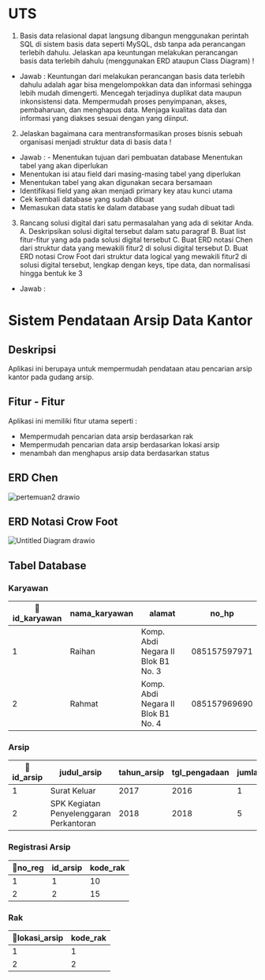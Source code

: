 # UTS
1. Basis data relasional dapat langsung dibangun menggunakan perintah SQL di sistem basis data seperti MySQL, dsb tanpa ada perancangan terlebih dahulu. 
Jelaskan apa keuntungan melakukan perancangan basis data terlebih dahulu (menggunakan ERD ataupun Class Diagram) !
- Jawab : 
Keuntungan dari melakukan perancangan basis data terlebih dahulu adalah agar bisa mengelompokkan data dan informasi sehingga lebih mudah dimengerti. Mencegah terjadinya duplikat data maupun inkonsistensi data. Mempermudah proses penyimpanan, akses, pembaharuan, dan menghapus data. Menjaga kualitas data dan informasi yang diakses sesuai dengan yang diinput.

2. Jelaskan bagaimana cara mentransformasikan proses bisnis sebuah organisasi menjadi struktur data di basis data !
- Jawab : - Menentukan tujuan dari pembuatan database
Menentukan tabel yang akan diperlukan
- Menentukan isi atau field dari masing-masing tabel yang diperlukan
- Menentukan tabel yang akan digunakan secara bersamaan
- Identifikasi field yang akan menjadi primary key atau kunci utama
- Cek kembali database yang sudah dibuat
- Memasukan data statis ke dalam database yang sudah dibuat tadi

3. Rancang solusi digital dari satu permasalahan yang ada di sekitar Anda. 
A. Deskripsikan solusi digital tersebut dalam satu paragraf
B. Buat list fitur-fitur yang ada pada solusi digital tersebut
C. Buat ERD notasi Chen dari struktur data yang mewakili fitur2 di solusi digital tersebut
D. Buat ERD notasi Crow Foot dari struktur data logical yang mewakili fitur2 di solusi digital tersebut, lengkap dengan keys, tipe data, dan normalisasi hingga bentuk ke 3
- Jawab :
# Sistem Pendataan Arsip Data Kantor

## Deskripsi

Aplikasi ini berupaya untuk mempermudah pendataan atau pencarian arsip kantor pada gudang arsip. 

## Fitur - Fitur 
Aplikasi ini memiliki fitur utama seperti :
- Mempermudah pencarian data arsip berdasarkan rak
- Mempermudah pencarian data arsip berdasarkan lokasi arsip
- menambah dan menghapus arsip data berdasarkan status

## ERD Chen
![pertemuan2 drawio](https://user-images.githubusercontent.com/100889878/158046828-5821344e-79f1-4533-87cc-4c9021dc5435.png)

## ERD Notasi Crow Foot
![Untitled Diagram drawio](https://user-images.githubusercontent.com/100889878/159740986-ef0e8844-0507-484a-8ddb-fb2d85b09741.png)

## Tabel Database
### Karyawan
|🔑id_karyawan| nama_karyawan | alamat | no_hp |
|---|---|---|---|
| 1 | Raihan | Komp. Abdi Negara II Blok B1 No. 3 | 085157597971 |
| 2 | Rahmat | Komp. Abdi Negara II Blok B1 No. 4 | 085157969690 |

### Arsip
|🔑id_arsip| judul_arsip | tahun_arsip | tgl_pengadaan | jumlah_arsip |
|---|---|---|---|---|
| 1 | Surat Keluar | 2017 | 2016 | 1 | 
| 2 | SPK Kegiatan Penyelenggaran Perkantoran | 2018 | 2018 | 5 | 

### Registrasi Arsip
|🔑no_reg| id_arsip | kode_rak |
|---|---|---|
| 1 | 1 | 10 |
| 2 | 2 | 15 |

### Rak
|🔑lokasi_arsip| kode_rak |
|---|---|
| 1 | 1 |
| 2 | 2 |
